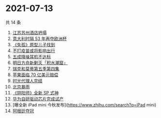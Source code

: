 # 2021-07-13

共 14 条

<!-- BEGIN -->
<!-- 最后更新时间 Tue Jul 13 2021 13:04:42 GMT+0800 (China Standard Time) -->

1. [江苏苏州酒店坍塌](https://www.zhihu.com/search?q=酒店坍塌)
2. [意大利时隔 53 年再夺欧洲杯](https://www.zhihu.com/search?q=欧洲杯)
3. [《失孤》原型儿子找到](https://www.zhihu.com/search?q=失孤)
4. [不打疫苗或将影响出行](https://www.zhihu.com/search?q=疫苗)
5. [五成降噪耳机不达标](https://www.zhihu.com/search?q=降噪耳机)
6. [明日方舟新剿灭「积水潮窟」](https://www.zhihu.com/search?q=明日方舟)
7. [瑞克和莫蒂第五季第四集](https://www.zhihu.com/search?q=瑞克和莫蒂)
8. [苹果面临 70 亿美元赔偿](https://www.zhihu.com/search?q=苹果)
9. [时光代理人完结](https://www.zhihu.com/search?q=时光代理人)
10. [北京暴雨](https://www.zhihu.com/search?q=北京暴雨)
11. [《阴阳师》全新 SP 式神](https://www.zhihu.com/search?q=阴阳师)
12. [华为自研驱动芯片完成试产](https://www.zhihu.com/search?q=华为自研芯片)
13. [曝全新 iPad mini 今秋发布](https://www.zhihu.com/search?q=iPad mini)
14. [阿根廷夺冠](https://www.zhihu.com/search?q=阿根廷赢了)

<!-- END -->
